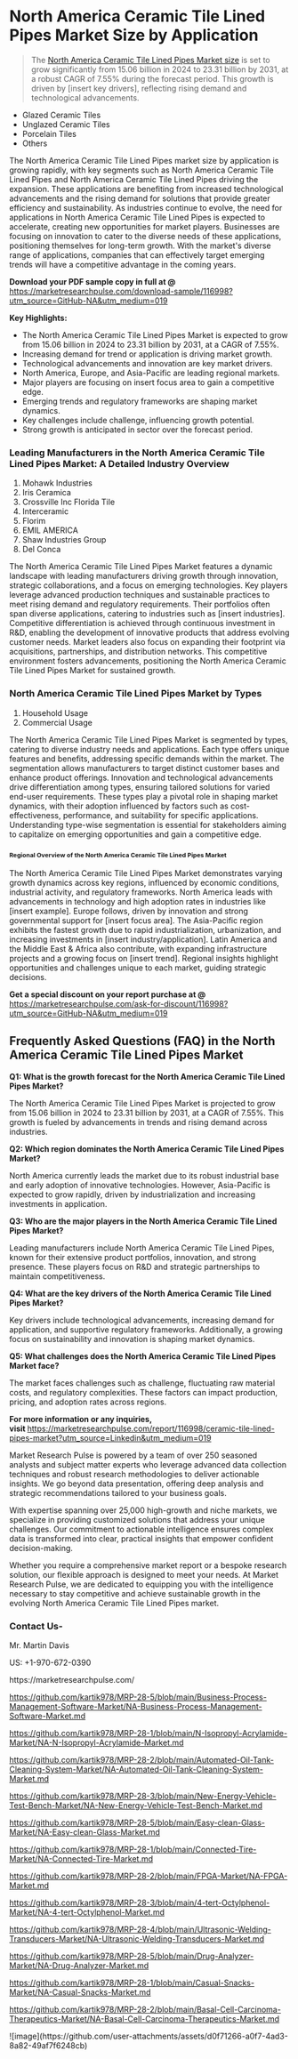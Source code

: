 <h1>North America Ceramic Tile Lined Pipes Market&nbsp;Size by Application</h1><blockquote><p>The <a href="https://marketresearchpulse.com/download-sample/116998?utm_source=GitHub-NA&amp;utm_medium=019">North America Ceramic Tile Lined Pipes Market size</a> is set to grow significantly from 15.06 billion in 2024 to 23.31 billion by 2031, at a robust CAGR of 7.55% during the forecast period. This growth is driven by [insert key drivers], reflecting rising demand and technological advancements.</p></blockquote><ul><li>Glazed Ceramic Tiles<li> Unglazed Ceramic Tiles<li> Porcelain Tiles<li> Others</li></ul><p>The North America Ceramic Tile Lined Pipes market size by application is growing rapidly, with key segments such as North America Ceramic Tile Lined Pipes and North America Ceramic Tile Lined Pipes driving the expansion. These applications are benefiting from increased technological advancements and the rising demand for solutions that provide greater efficiency and sustainability. As industries continue to evolve, the need for applications in North America Ceramic Tile Lined Pipes is expected to accelerate, creating new opportunities for market players. Businesses are focusing on innovation to cater to the diverse needs of these applications, positioning themselves for long-term growth. With the market's diverse range of applications, companies that can effectively target emerging trends will have a competitive advantage in the coming years.</p><p><strong>Download your PDF sample copy in full at @ </strong><a href="https://marketresearchpulse.com/download-sample/116998?utm_source=GitHub-NA&amp;utm_medium=019">https://marketresearchpulse.com/download-sample/116998?utm_source=GitHub-NA&amp;utm_medium=019</a></p><p><strong>Key Highlights: </strong></p><ul><li>The North America Ceramic Tile Lined Pipes Market is expected to grow from 15.06 billion in 2024 to 23.31 billion by 2031, at a CAGR of 7.55%.</li><li>Increasing demand for trend or application is driving market growth.</li><li>Technological advancements and innovation are key market drivers.</li><li>North America, Europe, and Asia-Pacific are leading regional markets.</li><li>Major players are focusing on insert focus area to gain a competitive edge.</li><li>Emerging trends and regulatory frameworks are shaping market dynamics.</li><li>Key challenges include challenge, influencing growth potential.</li><li>Strong growth is anticipated in sector over the forecast period.</li></ul><h3>Leading Manufacturers in the North America Ceramic Tile Lined Pipes Market: A Detailed Industry Overview</h3><ol><li>Mohawk Industries</li><li>Iris Ceramica</li><li>Crossville Inc Florida Tile</li><li>Interceramic</li><li>Florim</li><li>EMIL AMERICA</li><li>Shaw Industries Group</li><li>Del Conca</li></ol><div class="flex max-w-full flex-col flex-grow"><div class="min-h-8 text-message flex w-full flex-col items-end gap-2 whitespace-normal break-words [.text-message+&amp;]:mt-5" dir="auto" data-message-author-role="assistant" data-message-id="fd8432e4-4910-450d-b182-61b7bfb0a01f" data-message-model-slug="gpt-4o"><div class="flex w-full flex-col gap-1 empty:hidden first:pt-[3px]"><div class="markdown prose w-full break-words dark:prose-invert light"><p>The North America Ceramic Tile Lined Pipes Market features a dynamic landscape with leading manufacturers driving growth through innovation, strategic collaborations, and a focus on emerging technologies. Key players leverage advanced production techniques and sustainable practices to meet rising demand and regulatory requirements. Their portfolios often span diverse applications, catering to industries such as [insert industries]. Competitive differentiation is achieved through continuous investment in R&amp;D, enabling the development of innovative products that address evolving customer needs. Market leaders also focus on expanding their footprint via acquisitions, partnerships, and distribution networks. This competitive environment fosters advancements, positioning the North America Ceramic Tile Lined Pipes Market for sustained growth.</p></div></div></div></div><h3>North America Ceramic Tile Lined Pipes Market by Types</h3><ol><li>Household Usage<li> Commercial Usage</li></ol><div class="flex max-w-full flex-col flex-grow"><div class="min-h-8 text-message flex w-full flex-col items-end gap-2 whitespace-normal break-words [.text-message+&amp;]:mt-5" dir="auto" data-message-author-role="assistant" data-message-id="084470be-0bb7-4664-bddf-5156b4f41249" data-message-model-slug="gpt-4o-mini"><div class="flex w-full flex-col gap-1 empty:hidden first:pt-[3px]"><div class="markdown prose w-full break-words dark:prose-invert light"><p>The North America Ceramic Tile Lined Pipes Market is segmented by types, catering to diverse industry needs and applications. Each type offers unique features and benefits, addressing specific demands within the market. The segmentation allows manufacturers to target distinct customer bases and enhance product offerings. Innovation and technological advancements drive differentiation among types, ensuring tailored solutions for varied end-user requirements. These types play a pivotal role in shaping market dynamics, with their adoption influenced by factors such as cost-effectiveness, performance, and suitability for specific applications. Understanding type-wise segmentation is essential for stakeholders aiming to capitalize on emerging opportunities and gain a competitive edge.</p></div></div></div></div><h3><span style="font-size: 11px;">Regional Overview of the North America Ceramic Tile Lined Pipes Market</span></h3><div class="flex max-w-full flex-col flex-grow"><div class="min-h-8 text-message flex w-full flex-col items-end gap-2 whitespace-normal break-words [.text-message+&amp;]:mt-5" dir="auto" data-message-author-role="assistant" data-message-id="e9038762-ce64-4e30-91c9-9bd413514231" data-message-model-slug="gpt-4o-mini"><div class="flex w-full flex-col gap-1 empty:hidden first:pt-[3px]"><div class="markdown prose w-full break-words dark:prose-invert light"><p>The North America Ceramic Tile Lined Pipes Market demonstrates varying growth dynamics across key regions, influenced by economic conditions, industrial activity, and regulatory frameworks. North America leads with advancements in technology and high adoption rates in industries like [insert example]. Europe follows, driven by innovation and strong governmental support for [insert focus area]. The Asia-Pacific region exhibits the fastest growth due to rapid industrialization, urbanization, and increasing investments in [insert industry/application]. Latin America and the Middle East &amp; Africa also contribute, with expanding infrastructure projects and a growing focus on [insert trend]. Regional insights highlight opportunities and challenges unique to each market, guiding strategic decisions.</p></div></div></div></div><p><strong>Get a special discount on your report purchase at @ </strong><a href="https://marketresearchpulse.com/ask-for-discount/116998?utm_source=GitHub-NA&amp;utm_medium=019">https://marketresearchpulse.com/ask-for-discount/116998?utm_source=GitHub-NA&amp;utm_medium=019</a></p><h2>Frequently Asked Questions (FAQ) in the North America Ceramic Tile Lined Pipes Market</h2><p><strong>Q1: What is the growth forecast for the North America Ceramic Tile Lined Pipes Market?</strong></p><p>The North America Ceramic Tile Lined Pipes Market is projected to grow from 15.06 billion in 2024 to 23.31 billion by 2031, at a CAGR of 7.55%. This growth is fueled by advancements in trends and rising demand across industries.</p><p><strong>Q2: Which region dominates the North America Ceramic Tile Lined Pipes Market?</strong></p><p>North America currently leads the market due to its robust industrial base and early adoption of innovative technologies. However, Asia-Pacific is expected to grow rapidly, driven by industrialization and increasing investments in application.</p><p><strong>Q3: Who are the major players in the North America Ceramic Tile Lined Pipes Market?</strong></p><p>Leading manufacturers include North America Ceramic Tile Lined Pipes, known for their extensive product portfolios, innovation, and strong presence. These players focus on R&amp;D and strategic partnerships to maintain competitiveness.</p><p><strong>Q4: What are the key drivers of the North America Ceramic Tile Lined Pipes Market?</strong></p><p>Key drivers include technological advancements, increasing demand for application, and supportive regulatory frameworks. Additionally, a growing focus on sustainability and innovation is shaping market dynamics.</p><p><strong>Q5: What challenges does the North America Ceramic Tile Lined Pipes Market face?</strong></p><p>The market faces challenges such as challenge, fluctuating raw material costs, and regulatory complexities. These factors can impact production, pricing, and adoption rates across regions.</p><p><strong>For more information or any inquiries, visit&nbsp;</strong><a href="https://marketresearchpulse.com/report/116998/ceramic-tile-lined-pipes-market?utm_source=Linkedin&utm_medium=019">https://marketresearchpulse.com/report/116998/ceramic-tile-lined-pipes-market?utm_source=Linkedin&utm_medium=019</a></p><p>Market Research Pulse is powered by a team of over 250 seasoned analysts and subject matter experts who leverage advanced data collection techniques and robust research methodologies to deliver actionable insights. We go beyond data presentation, offering deep analysis and strategic recommendations tailored to your business goals.</p><p>With expertise spanning over 25,000 high-growth and niche markets, we specialize in providing customized solutions that address your unique challenges. Our commitment to actionable intelligence ensures complex data is transformed into clear, practical insights that empower confident decision-making.</p><p>Whether you require a comprehensive market report or a bespoke research solution, our flexible approach is designed to meet your needs. At Market Research Pulse, we are dedicated to equipping you with the intelligence necessary to stay competitive and achieve sustainable growth in the evolving North America Ceramic Tile Lined Pipes market.</p><h3><strong>Contact Us-</strong></h3><p>Mr. Martin Davis</p><p>US: +1-970-672-0390</p><p>https://marketresearchpulse.com/</p><p><a href="https://github.com/kartik978/MRP-28-5/blob/main/Business-Process-Management-Software-Market/NA-Business-Process-Management-Software-Market.md">https://github.com/kartik978/MRP-28-5/blob/main/Business-Process-Management-Software-Market/NA-Business-Process-Management-Software-Market.md</a></p><p><a href="https://github.com/kartik978/MRP-28-1/blob/main/N-Isopropyl-Acrylamide-Market/NA-N-Isopropyl-Acrylamide-Market.md">https://github.com/kartik978/MRP-28-1/blob/main/N-Isopropyl-Acrylamide-Market/NA-N-Isopropyl-Acrylamide-Market.md</a></p><p><a href="https://github.com/kartik978/MRP-28-2/blob/main/Automated-Oil-Tank-Cleaning-System-Market/NA-Automated-Oil-Tank-Cleaning-System-Market.md">https://github.com/kartik978/MRP-28-2/blob/main/Automated-Oil-Tank-Cleaning-System-Market/NA-Automated-Oil-Tank-Cleaning-System-Market.md</a></p><p><a href="https://github.com/kartik978/MRP-28-3/blob/main/New-Energy-Vehicle-Test-Bench-Market/NA-New-Energy-Vehicle-Test-Bench-Market.md">https://github.com/kartik978/MRP-28-3/blob/main/New-Energy-Vehicle-Test-Bench-Market/NA-New-Energy-Vehicle-Test-Bench-Market.md</a></p><p><a href="https://github.com/kartik978/MRP-28-5/blob/main/Easy-clean-Glass-Market/NA-Easy-clean-Glass-Market.md">https://github.com/kartik978/MRP-28-5/blob/main/Easy-clean-Glass-Market/NA-Easy-clean-Glass-Market.md</a></p><p><a href="https://github.com/kartik978/MRP-28-1/blob/main/Connected-Tire-Market/NA-Connected-Tire-Market.md">https://github.com/kartik978/MRP-28-1/blob/main/Connected-Tire-Market/NA-Connected-Tire-Market.md</a></p><p><a href="https://github.com/kartik978/MRP-28-2/blob/main/FPGA-Market/NA-FPGA-Market.md">https://github.com/kartik978/MRP-28-2/blob/main/FPGA-Market/NA-FPGA-Market.md</a></p><p><a href="https://github.com/kartik978/MRP-28-3/blob/main/4-tert-Octylphenol-Market/NA-4-tert-Octylphenol-Market.md">https://github.com/kartik978/MRP-28-3/blob/main/4-tert-Octylphenol-Market/NA-4-tert-Octylphenol-Market.md</a></p><p><a href="https://github.com/kartik978/MRP-28-4/blob/main/Ultrasonic-Welding-Transducers-Market/NA-Ultrasonic-Welding-Transducers-Market.md">https://github.com/kartik978/MRP-28-4/blob/main/Ultrasonic-Welding-Transducers-Market/NA-Ultrasonic-Welding-Transducers-Market.md</a></p><p><a href="https://github.com/kartik978/MRP-28-5/blob/main/Drug-Analyzer-Market/NA-Drug-Analyzer-Market.md">https://github.com/kartik978/MRP-28-5/blob/main/Drug-Analyzer-Market/NA-Drug-Analyzer-Market.md</a></p><p><a href="https://github.com/kartik978/MRP-28-1/blob/main/Casual-Snacks-Market/NA-Casual-Snacks-Market.md">https://github.com/kartik978/MRP-28-1/blob/main/Casual-Snacks-Market/NA-Casual-Snacks-Market.md</a></p><p><a href="https://github.com/kartik978/MRP-28-2/blob/main/Basal-Cell-Carcinoma-Therapeutics-Market/NA-Basal-Cell-Carcinoma-Therapeutics-Market.md">https://github.com/kartik978/MRP-28-2/blob/main/Basal-Cell-Carcinoma-Therapeutics-Market/NA-Basal-Cell-Carcinoma-Therapeutics-Market.md</a></p>
![image](https://github.com/user-attachments/assets/d0f71266-a0f7-4ad3-8a82-49af7f6248cb)
